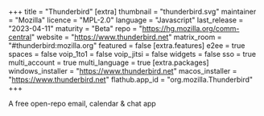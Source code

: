 +++
title = "Thunderbird"
[extra]
thumbnail = "thunderbird.svg"
maintainer = "Mozilla"
licence = "MPL-2.0"
language = "Javascript"
last_release = "2023-04-11"
maturity = "Beta"
repo = "https://hg.mozilla.org/comm-central"
website = "https://www.thunderbird.net"
matrix_room = "#thunderbird:mozilla.org"
featured = false
[extra.features]
e2ee = true
spaces = false
voip_1to1 = false
voip_jitsi = false
widgets = false
sso = true
multi_account = true
multi_language = true
[extra.packages]
windows_installer = "https://www.thunderbird.net"
macos_installer = "https://www.thunderbird.net"
flathub.app_id = "org.mozilla.Thunderbird"
+++

A free open-repo email, calendar & chat app
